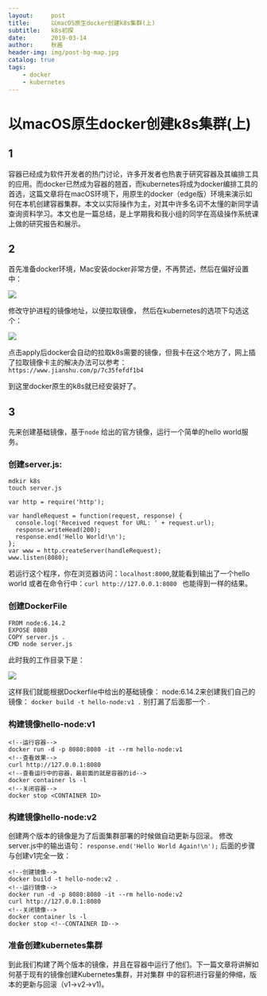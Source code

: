 ```yaml
---
layout:     post
title:      以macOS原生docker创建k8s集群(上)
subtitle:   k8s初探
date:       2019-03-14
author:     秋酱
header-img: img/post-bg-map.jpg
catalog: true
tags:
    - docker
    - kubernetes
---
```


# 以macOS原生docker创建k8s集群(上)

## 1
容器已经成为软件开发者的热门讨论，许多开发者也热衷于研究容器及其编排工具的应用。而docker已然成为容器的翘首，而kubernetes将成为docker编排工具的首选，这篇文章将在macOS环境下，用原生的docker（edge版）环境来演示如何在本机创建容器集群。本文以实际操作为主，对其中许多名词不太懂的新同学请查询资料学习。本文也是一篇总结，是上学期我和我小组的同学在高级操作系统课上做的研究报告和展示。

## 2 
首先准备docker环境，Mac安装docker非常方便，不再赘述，然后在偏好设置中：

![](https://ws3.sinaimg.cn/large/006tKfTcgy1g12jqlqq0fj30eg0fw75w.jpg)


修改守护进程的镜像地址，以便拉取镜像，
然后在kubernetes的选项下勾选这个：


![](https://ws1.sinaimg.cn/large/006tKfTcgy1g12jrq9bwcj30eg0ayabn.jpg)

点击apply后docker会自动的拉取k8s需要的镜像，但我卡在这个地方了，网上插了拉取镜像卡主的解决办法可以参考：
`https://www.jianshu.com/p/7c35fefdf1b4`

到这里docker原生的k8s就已经安装好了。

## 3
先来创建基础镜像，基于`node` 给出的官方镜像，运行一个简单的hello world服务。
### 创建server.js:
```
mdkir k8s
touch server.js
```

```
var http = require('http');

var handleRequest = function(request, response) {
  console.log('Received request for URL: ' + request.url);
  response.writeHead(200);
  response.end('Hello World!\n');
};
var www = http.createServer(handleRequest);
www.listen(8080);
```
若运行这个程序，你在浏览器访问：`localhost:8000`,就能看到输出了一个hello world
或者在命令行中：`curl http://127.0.0.1:8080 ` 也能得到一样的结果。
### 创建DockerFile
```
FROM node:6.14.2
EXPOSE 8080
COPY server.js .
CMD node server.js
```
此时我的工作目录下是：

![](https://ws1.sinaimg.cn/large/006tKfTcgy1g12kc9uva4j30es01dweu.jpg)

这样我们就能根据Dockerfile中给出的基础镜像： node:6.14.2来创建我们自己的镜像：
`docker build -t hello-node:v1 .` 别打漏了后面那一个 .
### 构建镜像hello-node:v1
```
<!--运行容器-->
docker run -d -p 8080:8080 -it --rm hello-node:v1
<!--查看效果-->
curl http://127.0.0.1:8080
<!--查看运行中的容器，最前面的就是容器的id-->
docker container ls -l
<!--关闭容器-->
docker stop <CONTAINER ID>
```
### 构建镜像hello-node:v2
创建两个版本的镜像是为了后面集群部署的时候做自动更新与回滚。
修改server.js中的输出语句：
`response.end('Hello World Again!\n');`
后面的步骤与创建v1完全一致：
```
<!--创建镜像-->
docker build -t hello-node:v2 .
<!--运行镜像-->
docker run -d -p 8080:8080 -it --rm hello-node:v2
curl http://127.0.0.1:8080
<!--关闭镜像-->
docker container ls -l
docker stop <!--CONTAINER ID-->
```
### 准备创建kubernetes集群
到此我们构建了两个版本的镜像，并且在容器中运行了他们。下一篇文章将讲解如何基于现有的镜像创建Kubernetes集群，并对集群
中的容积进行容量的伸缩，版本的更新与回滚（v1->v2->v1)。